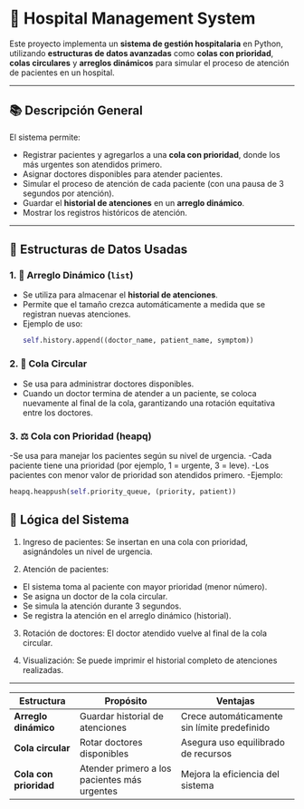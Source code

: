 # 🏥 Hospital Management System

Este proyecto implementa un **sistema de gestión hospitalaria** en Python, utilizando **estructuras de datos avanzadas** como **colas con prioridad**, **colas circulares** y **arreglos dinámicos** para simular el proceso de atención de pacientes en un hospital.

---

## 📚 Descripción General

El sistema permite:
- Registrar pacientes y agregarlos a una **cola con prioridad**, donde los más urgentes son atendidos primero.
- Asignar doctores disponibles para atender pacientes.
- Simular el proceso de atención de cada paciente (con una pausa de 3 segundos por atención).
- Guardar el **historial de atenciones** en un **arreglo dinámico**.
- Mostrar los registros históricos de atención.


---

## 🧩 Estructuras de Datos Usadas

### 1. 🧮 Arreglo Dinámico (`list`)
- Se utiliza para almacenar el **historial de atenciones**.
- Permite que el tamaño crezca automáticamente a medida que se registran nuevas atenciones.
- Ejemplo de uso:
  ```python
  self.history.append((doctor_name, patient_name, symptom))
  ```
### 2. 🔁 Cola Circular
- Se usa para administrar doctores disponibles.
- Cuando un doctor termina de atender a un paciente, se coloca nuevamente al final de la cola, garantizando una rotación equitativa entre los doctores.
### 3. ⚖️ Cola con Prioridad (heapq)
-Se usa para manejar los pacientes según su nivel de urgencia.
-Cada paciente tiene una prioridad (por ejemplo, 1 = urgente, 3 = leve).
-Los pacientes con menor valor de prioridad son atendidos primero.
-Ejemplo:
  ```python
  heapq.heappush(self.priority_queue, (priority, patient))
  ```

## 🧠 Lógica del Sistema

1. Ingreso de pacientes: Se insertan en una cola con prioridad, asignándoles un nivel de urgencia.

2. Atención de pacientes:

- El sistema toma al paciente con mayor prioridad (menor número).
- Se asigna un doctor de la cola circular.
- Se simula la atención durante 3 segundos.
- Se registra la atención en el arreglo dinámico (historial).

3. Rotación de doctores: El doctor atendido vuelve al final de la cola circular.

4. Visualización: Se puede imprimir el historial completo de atenciones realizadas.

---

| Estructura             | Propósito                                    | Ventajas                                     |
| ---------------------- | -------------------------------------------- | -------------------------------------------- |
| **Arreglo dinámico**   | Guardar historial de atenciones              | Crece automáticamente sin límite predefinido |
| **Cola circular**      | Rotar doctores disponibles                   | Asegura uso equilibrado de recursos          |
| **Cola con prioridad** | Atender primero a los pacientes más urgentes | Mejora la eficiencia del sistema             |

